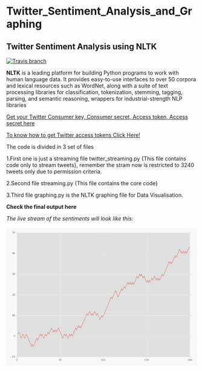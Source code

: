 # Twitter_Sentiment_Analysis_and_Graphing
## Twitter Sentiment Analysis using NLTK
[![Travis branch](https://img.shields.io/travis/rust-lang/rust/master.svg)]()

**NLTK** is a leading platform for building Python programs to work with human language data. It provides easy-to-use interfaces to over 50 corpora and lexical resources such as WordNet, along with a suite of text processing libraries for classification, tokenization, stemming, tagging, parsing, and semantic reasoning, wrappers for industrial-strength NLP libraries

[Get your Twitter Consumer key, Consumer secret, Access token, Access secret here ](https://apps.twitter.com/)

[To know how to get Twitter access tokens Click Here! ](https://dev.twitter.com/oauth/overview)

The code is divided in 3 set of files



1.First one is just a streaming file twitter_streaming.py {This file contains code only to stream tweets}, remember the stram now is restricted to 3240 tweets only due to permission criteria.


2.Second file streaming.py {This file contains the core code}


3.Third file graphing.py  is the NLTK graphing file for Data Visualisation.

**Check the final output here** 

_The live stream of the sentiments will look like this:_

<img src ="images/graph.png" />


